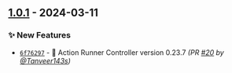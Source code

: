
## [1.0.1] - 2024-03-11
### :sparkles: New Features
- [`6f76297`](https://github.com/clouddrove/terraform-google-gke-addons/commit/6f762977933c993bb39ec9b872237e332cfaf9d7) - 🚀 Action Runner Controller version 0.23.7 *(PR [#20](https://github.com/clouddrove/terraform-google-gke-addons/pull/20) by [@Tanveer143s](https://github.com/Tanveer143s))*


[1.0.1]: https://github.com/clouddrove/terraform-google-gke-addons/compare/1.0.0...1.0.1
